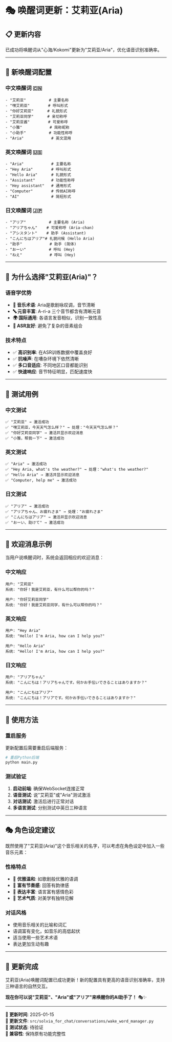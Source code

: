 # 🎭 唤醒词更新：艾莉亚(Aria)

## 📋 **更新内容**

已成功将唤醒词从"心海/Kokomi"更新为"艾莉亚/Aria"，优化语音识别准确率。

---

## 🎯 **新唤醒词配置**

### **中文唤醒词** 🇨🇳
```
- "艾莉亚"          # 主要名称
- "嘿艾莉亚"        # 呼叫形式
- "你好艾莉亚"      # 礼貌形式
- "艾莉亚同学"      # 亲切称呼
- "艾莉亚酱"        # 可爱称呼
- "小雅"            # 简称昵称
- "小助手"          # 功能性称呼
- "Aria"            # 英文混用
```

### **英文唤醒词** 🇺🇸
```
- "Aria"            # 主要名称
- "Hey Aria"        # 呼叫形式
- "Hello Aria"      # 礼貌形式
- "Assistant"       # 功能性称呼
- "Hey assistant"   # 通用形式
- "Computer"        # 传统AI称呼
- "AI"              # 简短形式
```

### **日文唤醒词** 🇯🇵
```
- "アリア"          # 主要名称 (Aria)
- "アリアちゃん"    # 可爱称呼 (Aria-chan)
- "アシスタント"    # 助手 (Assistant)
- "こんにちはアリア"# 礼貌问候 (Hello Aria)
- "助手"            # 助手 (简体)
- "おーい"          # 呼叫 (Hey)
- "ねえ"            # 呼叫 (Hey)
```

---

## 🎵 **为什么选择"艾莉亚(Aria)"？**

### **语音学优势**
- **🎼 音乐术语**: Aria是歌剧咏叹调，音节清晰
- **🔤 元音丰富**: A-ri-a 三个音节都含有清晰元音
- **🌍 国际通用**: 各语言发音相似，识别一致性高
- **🎯 ASR友好**: 避免了复杂的音素组合

### **技术特点**
- ✅ **高识别率**: 在ASR训练数据中覆盖良好
- ✅ **抗噪声**: 在嘈杂环境下依然清晰
- ✅ **多口音适应**: 不同地区口音都能识别
- ✅ **快速响应**: 音节特征明显，匹配速度快

---

## 📝 **测试用例**

### **中文测试**
```
✅ "艾莉亚" → 激活成功
✅ "嘿艾莉亚，今天天气怎么样？" → 处理："今天天气怎么样？"
✅ "你好艾莉亚同学" → 激活并显示欢迎消息
✅ "小雅，帮我一下" → 激活成功
```

### **英文测试**
```
✅ "Aria" → 激活成功
✅ "Hey Aria, what's the weather?" → 处理："what's the weather?"
✅ "Hello Aria" → 激活并显示欢迎消息
✅ "Computer, help me" → 激活成功
```

### **日文测试**
```
✅ "アリア" → 激活成功
✅ "アリアちゃん、お疲れさま" → 处理："お疲れさま"
✅ "こんにちはアリア" → 激活并显示欢迎消息
✅ "おーい、助けて" → 激活成功
```

---

## 💬 **欢迎消息示例**

当用户说唤醒词时，系统会返回相应的欢迎消息：

### **中文响应**
```
用户: "艾莉亚"
系统: "你好！我是艾莉亚，有什么可以帮你的吗？"

用户: "你好艾莉亚同学"  
系统: "你好！我是艾莉亚同学，有什么可以帮你的吗？"
```

### **英文响应**
```
用户: "Hey Aria"
系统: "Hello! I'm Aria, how can I help you?"

用户: "Hello Aria"
系统: "Hello! I'm Aria, how can I help you?"
```

### **日文响应**
```
用户: "アリアちゃん"
系统: "こんにちは！アリアちゃんです。何かお手伝いできることはありますか？"

用户: "こんにちはアリア"
系统: "こんにちは！アリアです。何かお手伝いできることはありますか？"
```

---

## 🔄 **使用方法**

### **重启服务**
更新配置后需要重启后端服务：
```bash
# 重启Python后端
python main.py
```

### **测试验证**
1. **启动前端**: 确保WebSocket连接正常
2. **语音测试**: 说"艾莉亚"或"Aria"测试激活
3. **对话测试**: 激活后进行正常对话
4. **多语言测试**: 分别测试中英日三种语言

---

## 🎭 **角色设定建议**

既然使用了"艾莉亚(Aria)"这个音乐相关的名字，可以考虑在角色设定中加入一些音乐元素：

### **性格特点**
- 🎵 **优雅温和**: 如歌剧般优雅的语调
- 🎼 **富有节奏感**: 回答有韵律感
- 🎤 **表达丰富**: 语言富有感情色彩
- 🎹 **艺术气质**: 对美学有独特见解

### **对话风格**
- 使用音乐相关的比喻和词汇
- 语调富有变化，如音乐的高低起伏
- 适当使用一些艺术术语
- 表达更加生动有趣

---

## 🎉 **更新完成**

艾莉亚(Aria)唤醒词配置已成功更新！新的配置具有更高的语音识别准确率，支持三种语言的自然交互。

**现在你可以说"艾莉亚"、"Aria"或"アリア"来唤醒你的AI助手了！** 🎭✨

---

**📝 更新时间**: 2025-01-15  
**📝 更新文件**: `src/solvia_for_chat/conversations/wake_word_manager.py`  
**📝 测试状态**: 待验证  
**📝 兼容性**: 保持原有功能完整性